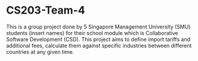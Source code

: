 # CS203-Team-4
This is a group project done by 5 Singapore Management University (SMU) students (insert names) for their school module which is Collaborative Software Development (CSD). This project aims to define import tariffs and additional fees, calculate them against specific industries between different countries at any given time.
